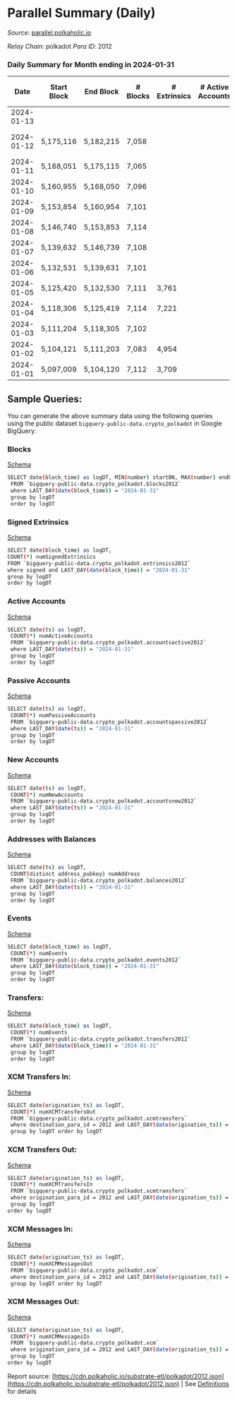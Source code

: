 # Parallel Summary (Daily)

_Source_: [parallel.polkaholic.io](https://parallel.polkaholic.io)

*Relay Chain*: polkadot
*Para ID*: 2012



### Daily Summary for Month ending in 2024-01-31


| Date    | Start Block | End Block | # Blocks | # Extrinsics | # Active Accounts | # Passive Accounts | # New Accounts | # Addresses | # Events  | # Transfers ($USD) | # XCM Transfers In ($USD) | # XCM Transfers Out ($USD) | # XCM In | # XCM Out | Issues |
|---------|-------------|-----------|----------|--------------|-------------------|--------------------|----------------|-------------|-----------|--------------------|---------------------------|----------------------------|----------|-----------|--------|
| 2024-01-13 |  |  |  |  |  |  |  |  |  |   | 48 ($33,619.23) | 17 ($18,267.14) | 36 | 80 |  |
| 2024-01-12 | 5,175,116 | 5,182,215 | 7,058 |  |  |  |  |  |  |   | 57 ($24,756.65) | 11 ($2,916.46) | 47 | 70 | 42 missing (0.59%) |
| 2024-01-11 | 5,168,051 | 5,175,115 | 7,065 |  |  |  |  |  |  |   | 78 ($80,191.19) | 19 ($11,920.46) | 85 | 112 |  |
| 2024-01-10 | 5,160,955 | 5,168,050 | 7,096 |  |  |  |  |  |  |   | 43 ($442,811.67) | 17 ($10,234.40) | 53 | 82 |  |
| 2024-01-09 | 5,153,854 | 5,160,954 | 7,101 |  |  |  |  |  |  |   | 76 ($79,993.53) | 21 ($4,871.06) | 89 | 107 |  |
| 2024-01-08 | 5,146,740 | 5,153,853 | 7,114 |  |  |  |  | 49,881 |  |   | 52 ($20,311.40) | 12 ($2,471.10) | 61 | 95 |  |
| 2024-01-07 | 5,139,632 | 5,146,739 | 7,108 |  |  |  |  |  |  |   | 31 ($10,855.79) | 2 ($220.82) | 37 | 88 |  |
| 2024-01-06 | 5,132,531 | 5,139,631 | 7,101 |  |  |  |  |  |  |   | 29 ($8,892.40) | 3 ($324.20) | 35 | 55 |  |
| 2024-01-05 | 5,125,420 | 5,132,530 | 7,111 | 3,761 |  |  |  | 49,831 | 38,468 | 1,429 ($242,263.17) | 36 ($38,850.91) | 10 ($1,006.37) | 41 | 92 |  |
| 2024-01-04 | 5,118,306 | 5,125,419 | 7,114 | 7,221 |  |  |  | 49,822 | 56,354 | 1,613 ($51,040.42) | 47 ($45,305.99) | 10 ($18,547.19) | 60 | 89 |  |
| 2024-01-03 | 5,111,204 | 5,118,305 | 7,102 |  |  |  |  |  |  |   | 121 ($94,381.40) | 39 ($13,035.24) | 145 | 164 |  |
| 2024-01-02 | 5,104,121 | 5,111,203 | 7,083 | 4,954 |  |  |  | 49,782 | 46,532 | 1,733 ($40,398.90) | 53 ($21,785.17) | 13 ($1,712.66) | 44 | 90 |  |
| 2024-01-01 | 5,097,009 | 5,104,120 | 7,112 | 3,709 |  |  |  | 49,756 | 37,532 | 1,261 ($44,742.34) | 40 ($10,995.89) | 4 ($973.89) | 36 | 61 |  |

## Sample Queries:
You can generate the above summary data using the following queries using the public dataset `bigquery-public-data.crypto_polkadot` in Google BigQuery:


### Blocks 

[Schema](https://github.com/colorfulnotion/substrate-etl/blob/main/schema/blocks.json)

```bash
SELECT date(block_time) as logDT, MIN(number) startBN, MAX(number) endBN, COUNT(*) numBlocks 
 FROM `bigquery-public-data.crypto_polkadot.blocks2012`  
 where LAST_DAY(date(block_time)) = "2024-01-31" 
 group by logDT 
 order by logDT
```

### Signed Extrinsics 

[Schema](https://github.com/colorfulnotion/substrate-etl/blob/main/schema/extrinsics.json)

```bash
SELECT date(block_time) as logDT, 
COUNT(*) numSignedExtrinsics 
FROM `bigquery-public-data.crypto_polkadot.extrinsics2012`  
where signed and LAST_DAY(date(block_time)) = "2024-01-31" 
group by logDT 
order by logDT
```

### Active Accounts 

[Schema](https://github.com/colorfulnotion/substrate-etl/blob/main/schema/accountsactive.json)

```bash
SELECT date(ts) as logDT, 
 COUNT(*) numActiveAccounts 
 FROM `bigquery-public-data.crypto_polkadot.accountsactive2012` 
 where LAST_DAY(date(ts)) = "2024-01-31" 
 group by logDT 
 order by logDT
```

### Passive Accounts 

[Schema](https://github.com/colorfulnotion/substrate-etl/blob/main/schema/accountspassive.json)

```bash
SELECT date(ts) as logDT, 
 COUNT(*) numPassiveAccounts 
 FROM `bigquery-public-data.crypto_polkadot.accountspassive2012` 
 where LAST_DAY(date(ts)) = "2024-01-31" 
 group by logDT 
 order by logDT
```

### New Accounts 

[Schema](https://github.com/colorfulnotion/substrate-etl/blob/main/schema/accountsnew.json)

```bash
SELECT date(ts) as logDT, 
 COUNT(*) numNewAccounts 
 FROM `bigquery-public-data.crypto_polkadot.accountsnew2012` 
 where LAST_DAY(date(ts)) = "2024-01-31" 
 group by logDT
 order by logDT
```

### Addresses with Balances 

[Schema](https://github.com/colorfulnotion/substrate-etl/blob/main/schema/balances.json)

```bash
SELECT date(ts) as logDT,
 COUNT(distinct address_pubkey) numAddress 
 FROM `bigquery-public-data.crypto_polkadot.balances2012` 
 where LAST_DAY(date(ts)) = "2024-01-31" 
 group by logDT 
 order by logDT
```

### Events 

[Schema](https://github.com/colorfulnotion/substrate-etl/blob/main/schema/events.json)

```bash
SELECT date(block_time) as logDT, 
 COUNT(*) numEvents 
 FROM `bigquery-public-data.crypto_polkadot.events2012` 
 where LAST_DAY(date(block_time)) = "2024-01-31" 
 group by logDT 
 order by logDT
```

### Transfers:

[Schema](https://github.com/colorfulnotion/substrate-etl/blob/main/schema/transfers.json)

```bash
SELECT date(block_time) as logDT, 
 COUNT(*) numEvents 
 FROM `bigquery-public-data.crypto_polkadot.transfers2012` 
 where LAST_DAY(date(block_time)) = "2024-01-31" 
 group by logDT 
 order by logDT
```

### XCM Transfers In: 

[Schema](https://github.com/colorfulnotion/substrate-etl/blob/main/schema/xcmtransfers.json)

```bash
SELECT date(origination_ts) as logDT, 
 COUNT(*) numXCMTransfersOut 
 FROM `bigquery-public-data.crypto_polkadot.xcmtransfers` 
 where destination_para_id = 2012 and LAST_DAY(date(origination_ts)) = "2024-01-31" 
 group by logDT order by logDT
```

### XCM Transfers Out: 

[Schema](https://github.com/colorfulnotion/substrate-etl/blob/main/schema/xcmtransfers.json)

```bash
SELECT date(origination_ts) as logDT, 
 COUNT(*) numXCMTransfersIn 
 FROM `bigquery-public-data.crypto_polkadot.xcmtransfers` 
 where origination_para_id = 2012 and LAST_DAY(date(origination_ts)) = "2024-01-31" 
 group by logDT 
order by logDT
```

### XCM Messages In: 

[Schema](https://github.com/colorfulnotion/substrate-etl/blob/main/schema/xcm.json)

```bash
SELECT date(origination_ts) as logDT, 
 COUNT(*) numXCMMessagesOut 
 FROM `bigquery-public-data.crypto_polkadot.xcm` 
 where destination_para_id = 2012 and LAST_DAY(date(origination_ts)) = "2024-01-31" 
 group by logDT order by logDT
```

### XCM Messages Out: 

[Schema](https://github.com/colorfulnotion/substrate-etl/blob/main/schema/xcm.json)

```bash
SELECT date(origination_ts) as logDT, 
 COUNT(*) numXCMMessagesIn 
 FROM `bigquery-public-data.crypto_polkadot.xcm` 
 where origination_para_id = 2012 and LAST_DAY(date(origination_ts)) = "2024-01-31" 
 group by logDT 
order by logDT
```


Report source: [https://cdn.polkaholic.io/substrate-etl/polkadot/2012.json](https://cdn.polkaholic.io/substrate-etl/polkadot/2012.json) | See [Definitions](/DEFINITIONS.md) for details
